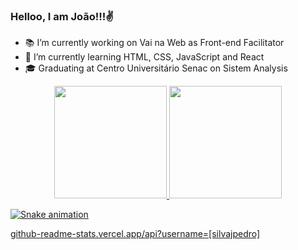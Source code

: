 ### Helloo, I am João!!!✌️

- 📚 I’m currently working on Vai na Web as Front-end Facilitator
- 🌱 I’m currently learning HTML, CSS, JavaScript and React
- 🎓 Graduating at Centro Universitário Senac on Sistem Analysis

<div align="center">
  <a href="https://github.com/silvajpedro">
  <img height="180em" src="https://github-readme-stats.vercel.app/api?username=silvajpedro&show_icons=true&theme=dracula&include_all_commits=true&count_private=true"/>
  <img height="180em" src="https://github-readme-stats.vercel.app/api/top-langs/?username=silvajpedro&layout=compact&langs_count=7&theme=dracula"/>
</div>


  ![Snake animation](https://github.com/silvajpedro/silvajpedro/blob/output/github-contribution-grid-snake.svg)
  
github-readme-stats.vercel.app/api?username=[silvajpedro]

  
  
